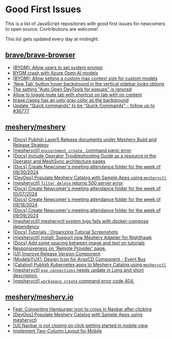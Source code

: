 # Good First Issues

This is a list of JavaScript repositories with good first issues for newcomers to open source. Contributions are welcome!

This list gets updated every day at midnight.

## [brave/brave-browser](https://github.com/brave/brave-browser)

- [[BYOM]: Allow users to set system prompt](https://github.com/brave/brave-browser/issues/40690)
- [BYOM crash with Azure Open AI models](https://github.com/brave/brave-browser/issues/40902)
- [[BYOM]: Allow setting a custom max context size for custom models](https://github.com/brave/brave-browser/issues/41167)
- ['New Tab' button hover background in the vertical sidebar looks oblong](https://github.com/brave/brave-browser/issues/40323)
- [The setting "Auto Open DevTools for popups" is ignored](https://github.com/brave/brave-browser/issues/39597)
- [Allow to toggle mute tab with shortcut on tab with no content](https://github.com/brave/brave-browser/issues/40016)
- [brave://apps has an ugly gray color as the background](https://github.com/brave/brave-browser/issues/25736)
- [Update "Quick commands" to be "Quick Commands" - follow up to #36777](https://github.com/brave/brave-browser/issues/36845)

## [meshery/meshery](https://github.com/meshery/meshery)

- [[Docs] Publish Layer5 Release documents under Meshery Build and Release Strategy](https://github.com/meshery/meshery/issues/12021)
- [[mesheryctl] `enviornment create ` command panic error](https://github.com/meshery/meshery/issues/11314)
- [[Docs] Include Operator Troubleshooting Guide as a resource in the Operator and MeshSync architecture pages](https://github.com/meshery/meshery/issues/11430)
- [[Docs] Create Newcomer's meeting attendance folder for the week of 09/30/2024](https://github.com/meshery/meshery/issues/12011)
- [[DevOps] Populate Meshery Catalog with Sample Apps using `mesheryctl`](https://github.com/meshery/meshery/issues/10458)
- [[mesheryctl] `filter delete` returns 500 server error](https://github.com/meshery/meshery/issues/11318)
- [[Docs] Create Newcomer's meeting attendance folder for the week of 10/07/2024](https://github.com/meshery/meshery/issues/12012)
- [[Docs] Create Newcomer's meeting attendance folder for the week of 09/16/2024](https://github.com/meshery/meshery/issues/12009)
- [[Docs] Create Newcomer's meeting attendance folder for the week of 09/09/2024](https://github.com/meshery/meshery/issues/11929)
- [[mesheryctl] mesheryctl system logs fails with docker-compose dependency](https://github.com/meshery/meshery/issues/10777)
- [[Docs] Tutorials : Organizing Tutorial Screenshots](https://github.com/meshery/meshery/issues/11805)
- [[mesheryctl] Install: Support new Meshery Adapter for Nighthawk](https://github.com/meshery/meshery/issues/10371)
- [[Docs] Add some spacing between image and text on tutorials](https://github.com/meshery/meshery/issues/11783)
- [Responsiveness on 'Remote Provider' page.](https://github.com/meshery/meshery/issues/10743)
- [[UI] Improve Release Version Component](https://github.com/meshery/meshery/issues/9569)
- [[Models][UX]: Design Icon for ArgoCD Component - Event Bus](https://github.com/meshery/meshery/issues/10297)
- [[Catalog] Publish Kubernetes apps to Meshery Catalog using `mesheryctl`](https://github.com/meshery/meshery/issues/10444)
- [[mesheryctl] `exp connections` needs update in Long and short description.](https://github.com/meshery/meshery/issues/11311)
- [[mesheryctl] `workspace create` command error code 404.](https://github.com/meshery/meshery/issues/11312)

## [meshery/meshery.io](https://github.com/meshery/meshery.io)

- [Feat: Converting Hamburger icon to cross in Navbar after clicking](https://github.com/meshery/meshery.io/issues/1894)
- [[DevOps] Populate Meshery Catalog with Sample Apps using mesheryctl](https://github.com/meshery/meshery.io/issues/1650)
- [[UI] Navbar is not closing on click getting started in mobile view](https://github.com/meshery/meshery.io/issues/1888)
- [Implement Two-Column Layout for Mobile](https://github.com/meshery/meshery.io/issues/1827)

